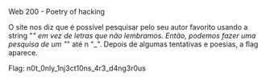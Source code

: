 Web 200 - Poetry of hacking

O site nos diz que é possível pesquisar pelo seu autor favorito usando a string "_" em vez de letras que não lembramos. Então, podemos fazer uma pesquisa 
de um "_" até n "_". Depois de algumas tentativas e poesias, a flag aparece.

Flag: n0t_0nly_1nj3ct10ns_4r3_d4ng3r0us
